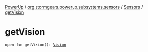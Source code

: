 [PowerUp](../../index.md) / [org.stormgears.powerup.subsystems.sensors](../index.md) / [Sensors](index.md) / [getVision](./get-vision.md)

# getVision

`open fun getVision(): `[`Vision`](../../org.stormgears.powerup.subsystems.sensors.vision/-vision/index.md)